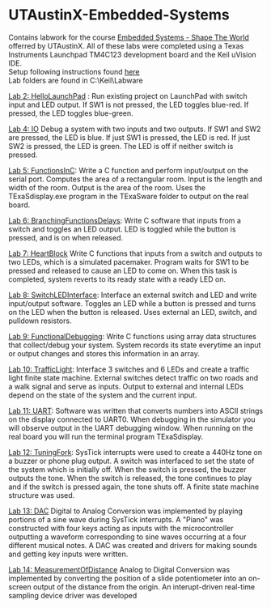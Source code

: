 # UTAustinX-Embedded-Systems  
Contains labwork for the course [Embedded Systems - Shape The World](https://www.edx.org/course/embedded-systems-shape-the-world-microcontroller-i?index=product&queryID=6502ca3f4deae12d147be7fc92bf41eb&position=2) offerred by UTAustinX.  All of these labs were completed using a Texas Instruments Launchpad TM4C123 development board and the Keil uVision IDE.  
Setup following instructions found [here](http://edx-org-utaustinx.s3.amazonaws.com/UT601x/index.html)  
Lab folders are found in C:\Keil\Labware  

[Lab 2: HelloLaunchPad](https://github.com/jeff-daniels/UTAustinX-Embedded-Systems/blob/main/Lab2_HelloLaunchPad/main.c) : Run existing project on LaunchPad with switch input and LED output.  If SW1 is not pressed, the LED toggles blue-red.  If pressed, the LED toggles blue-green.  

[Lab 4: IO](https://github.com/jeff-daniels/UTAustinX-Embedded-Systems/blob/main/Lab4_IO/main.c) Debug a system with two inputs and two outputs.  If SW1 and SW2 are pressed, the LED is blue.  If just SW1 is pressed, the LED is red.  If just SW2 is pressed, the LED is green.  The LED is off if neither switch is pressed.  

[Lab 5: FunctionsInC](https://github.com/jeff-daniels/UTAustinX-Embedded-Systems/blob/main/Lab5_FunctionsInC/main.c): Write a C function and perform input/output on the serial port.  Computes the area of a rectangular room.  Input is the length and width of the room.  Output is the area of the room.  Uses the TExaSdisplay.exe program in the TExaSware folder to output on the real board.   

[Lab 6: BranchingFunctionsDelays](https://github.com/jeff-daniels/UTAustinX-Embedded-Systems/blob/main/Lab6_BranchingFunctionsDelays/BranchingFunctionsDelays.c):  Write C software that inputs from a switch and toggles an LED output.  LED is toggled while the button is pressed, and is on when released.  

[Lab 7: HeartBlock](https://github.com/jeff-daniels/UTAustinX-Embedded-Systems/blob/main/Lab7_HeartBlock/main.c) Write C functions that inputs from a switch and outputs to two LEDs, which is a simulated pacemaker.  Program waits for SW1 to be pressed and released to cause an LED to come on.  When this task is completed, system reverts to its ready state with a ready LED on.  

[Lab 8: SwitchLEDInterface](https://github.com/jeff-daniels/UTAustinX-Embedded-Systems/blob/main/Lab8_SwitchLEDinterface/SwitchLEDInterface.c): Interface an external switch and LED and write input/output software.  Toggles an LED while a button is pressed and turns on the LED when the button is released.  Uses external an LED, switch, and pulldown resistors.  

[Lab 9: FunctionalDebugging](https://github.com/jeff-daniels/UTAustinX-Embedded-Systems/blob/main/Lab9_FunctionalDebugging/main.c): Write C functions using array data structures that collect/debug your system.  System records its state everytime an input or output changes and stores this information in an array.  

[Lab 10: TrafficLight](https://github.com/jeff-daniels/UTAustinX-Embedded-Systems/blob/main/Lab10_TrafficLight/TrafficLight.c): Interface 3 switches and 6 LEDs and create a traffic light finite state machine.  External switches detect traffic on two roads and a walk signal and serve as inputs.  Output to external and internal LEDs depend on the state of the system and the current input.  

[Lab 11: UART](https://github.com/jeff-daniels/UTAustinX-Embedded-Systems/blob/main/Lab11_UART/UART.c): Software was written that converts numbers into ASCII strings on the display connected to UART0.  When debugging in the simulator you will observe output in the UART debugging window. When running on the real board you will run the terminal program TExaSdisplay.  

[Lab 12: TuningFork](https://github.com/jeff-daniels/UTAustinX-Embedded-Systems/blob/main/Lab12_TuningFork/TuningFork.c): SysTick interrupts were used to create a 440Hz tone on a buzzer or phone plug output.  A switch was interfaced to set the state of the system which is initially off.  When the switch is pressed, the buzzer outputs the tone.  When the switch is released, the tone continues to play and if the switch is pressed again, the tone shuts off.  A finite state machine structure was used.

[Lab 13: DAC](https://github.com/jeff-daniels/UTAustinX-Embedded-Systems/blob/main/Lab13_DAC/Lab13.c) Digital to Analog Conversion was implemented by playing portions of a sine wave during SysTick interrupts.  A "Piano" was constructed with four keys acting as inputs with the microcontroller outputting a waveform corresponding to sine waves occurring at a four different musical notes.  A DAC was created and drivers for making sounds and getting key inputs were written.  

[Lab 14: MeasurementOfDistance](https://github.com/jeff-daniels/UTAustinX-Embedded-Systems/blob/main/Lab14_MeasurementOfDistance/MeasurementOfDistance.c)  Analog to Digital Conversion was implemented by converting the position of a slide potentiometer into an on-screen output of the distance from the origin.  An interupt-driven real-time sampling device driver was developed
